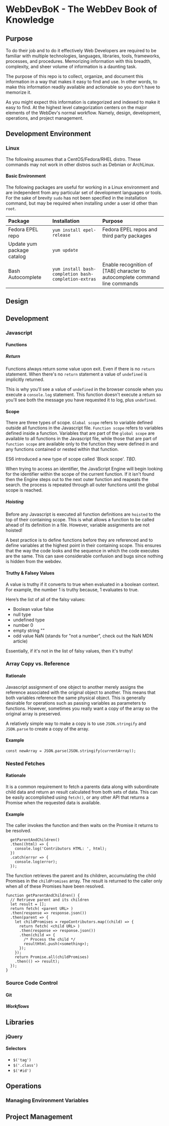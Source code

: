 # WebDevBoK - The WebDev Book of Knowledge

## Purpose

To do their job and to do it effectively Web Developers are required to
be familiar with multiple technologies, languages, libraries, tools,
frameworks, processes, and procedures. Memorizing information with this
breadth, complexity, and sheer volume of information is a daunting task.

The purpose of this repo is to collect, organize, and document this
information in a way that makes it easy to find and use. In other words,
to make this information readily available and actionable so you don't
have to memorize it.

As you might expect this information is categorized and indexed to make
it easy to find. At the highest level categorization centers on the
major elements of the WebDev's normal workflow. Namely, design,
development, operations, and project management.

## Development Environment

### Linux

The following assumes that a CentOS/Fedora/RHEL distro. These commands may
not work in other distros such as Debnian or ArchLinux.

#### Basic Environment

The following packages are useful for working in a Linux environment and
are independent from any particular set of development languages or tools.
For the sake of brevity `sudo` has not been specified in the installation
command, but may be required when installing under a user id other than
`root`.

| Package           | Installation               | Purpose                                    |
|:------------------|:---------------------------|:-------------------------------------------|
| Fedora EPEL repo  | `yum install epel-release` | Fedora EPEL repos and third party packages |
| Update yum package catalog | `yum update`      |                                            |
| Bash Autocomplete | `yum install bash-completion bash-completion-extras` | Enable recognition of [TAB] character to autocomplete command line commands |

## Design

## Development

### Javascript

#### Functions

##### Return

Functions always return some value upon exit. Even if there is no `return`
statement. When there's no `return` statement a value of `undefined` is
implicitly returned.

This is why you'll see a value of `undefined` in the
browser console when you execute a `console.log` statement. This function
doesn't execute a return so you'll see both the message you have requested it
to log, plus `undefined`.

#### Scope

There are three types of scope. `Global scope` refers to variable defined outside
all functions in the Javascript file. `Function scope` refers to variables
defined inside a function. Variables that are part of the `global scope` are
available to all functions in the Javascript file, while those that are part of
`function scope` are available only to the function they were defined in and any
functions contained or nested within that function.

ES6 introduced a new type of scope called `Block scope'. *_TBD_*.

When trying to access an identifier, the JavaScript Engine will begin looking
for the identifier within the scope of the current function. If it isn't found
then the Engine steps out to the next outer function and reapeats the search.
the process is repeated through all outer functions until the global scope
is reached.

##### Hoisting

Before any Javascript is executed all function definitions are `hoisted` to the
top of their containing scope. This is what allows a function to be called
ahead of its definition in a file. However, variable assignments are not
hoisted!

A best practice is to define functions before they are referenced and to define
variables at the highest point in their containing scope. This ensures that the
way the code looks and the sequence in which the code executes are the same.
This can save considerable confusion and bugs since nothing is hidden from the
webdev.

#### Truthy & Falsey Values

A value is truthy if it converts to true when evaluated in a boolean context.
For example, the number 1 is truthy because, 1 evaluates to true.

Here’s the list of all of the falsy values:
- Boolean value false
- null type
- undefined type
- number 0
- empty string ""
- odd value NaN (stands for "not a number", check out the NaN MDN article)

Essentially, if it's not in the list of falsy values, then it's truthy!

### Array Copy vs. Reference

#### Rationale
Javascript assignment of one object to another merely assigns the reference
associated with the original object to another. This means that both
variables reference the same physical object. This is generally
desirable for operations such as passing variables as parameters to
functions. However, sometimes you really want a copy of the array so
the original array is preserved.

A relatively simple way to make a copy is to use `JSON.stringify` and
`JSON.parse` to create a copy of the array.

#### Example
```
const newArray = JSON.parse(JSON.stringify(currentArray));
```

### Nested Fetches

#### Rationale

It is a common requirement to fetch a parents data along with subordinate
child data and return an result calculated from both sets of data. This can
be easily accomplished using `fetch()`, or any other API that returns a
Promise when the requested data is available.

#### Example
The caller invokes the function and then waits on the Promise it returns to
be resolved.
```
  getParentAndChildren()
  .then((html) => {
    console.log('Contributors HTML: ', html);
  })
  .catch(error => {
    console.log(error);
  });
```
The function retrieves the parent and its children, accumulating the child
Promises in the `childPromises` array. The result is returned to the caller
only when all of these Promises have been resolved.
```
function getParentAndChildren() {
  // Retrieve parent and its children
  let result = [];
  return fetch( <parent URL> )
  .then(response => response.json())
  .then(parent => {
    let childPromises = repoContributors.map((child) => {
      return fetch( <child URL> )
      .then(response => response.json())
      .then(child => {
        /* Process the child */
        resultHtml.push(<something>);
      });
    });
    return Promise.all(childPromises)
    .then(() => result);
  });
}
```

### Source Code Control

#### Git

##### Workflows

## Libraries

### jQuery

#### Selectors

- `$('tag')`
- `$('.class')`
- `$('#id')`

## Operations

### Managing Environment Variables

## Project Management

